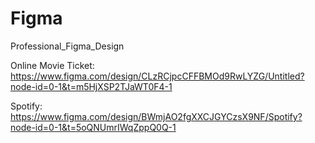 # Figma
Professional_Figma_Design

Online Movie Ticket:
https://www.figma.com/design/CLzRCjpcCFFBMOd9RwLYZG/Untitled?node-id=0-1&t=m5HjXSP2TJaWT0F4-1

Spotify:
https://www.figma.com/design/BWmjAO2fgXXCJGYCzsX9NF/Spotify?node-id=0-1&t=5oQNUmrIWqZppQ0Q-1

